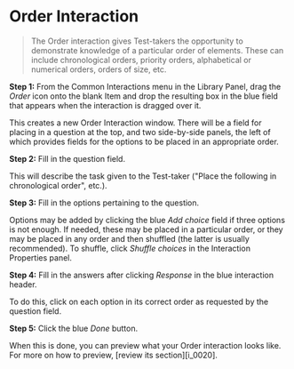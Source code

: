 # Order Interaction

>The Order interaction gives Test-takers the opportunity to demonstrate knowledge of a particular order of elements. These can include chronological orders, priority orders, alphabetical or numerical orders, orders of size, etc.

**Step 1:** From the Common Interactions menu in the Library Panel, drag the *Order* icon onto the blank Item and drop the resulting box in the blue field that appears when the interaction is dragged over it.

This creates a new Order Interaction window. There will be a field for placing in a question at the top, and two side-by-side panels, the left of which provides fields for the options to be placed in an appropriate order.

**Step 2:** Fill in the question field. 

This will describe the task given to the Test-taker ("Place the following in chronological order", etc.).

**Step 3:** Fill in the options pertaining to the question.

Options may be added by clicking the blue *Add choice* field if three options is not enough. If needed, these may be placed in a particular order, or they may be placed in any order and then shuffled (the latter is usually recommended). To shuffle, click *Shuffle choices* in the Interaction Properties panel.

**Step 4:** Fill in the answers after clicking *Response* in the blue interaction header.

To do this, click on each option in its correct order as requested by the question field.

**Step 5:** Click the blue *Done* button.

When this is done, you can preview what your Order interaction looks like. For more on how to preview, [review its section][i_0020].
